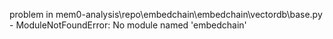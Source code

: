 problem in mem0-analysis\repo\embedchain\embedchain\vectordb\base.py - ModuleNotFoundError: No module named 'embedchain'
